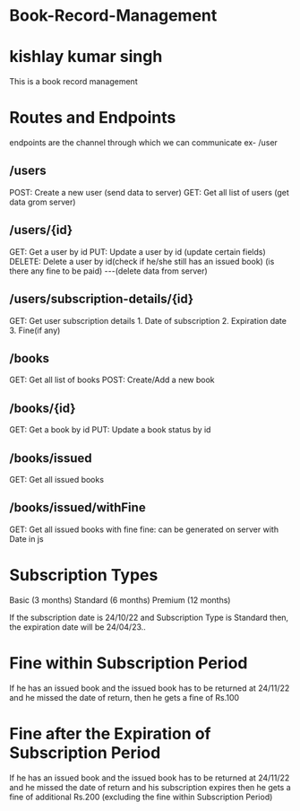 # Book-Record-Management

# kishlay kumar singh

This is a book record management

# Routes and Endpoints

endpoints are the channel through which we can communicate ex- /user

## /users

POST: Create a new user (send data to server)
GET: Get all list of users (get data grom server)

## /users/{id}

GET: Get a user by id
PUT: Update a user by id (update certain fields)
DELETE: Delete a user by id(check if he/she still has an issued book)
(is there any fine to be paid) ---(delete data from server)

## /users/subscription-details/{id}

GET: Get user subscription details 1. Date of subscription 2. Expiration date 3. Fine(if any)

## /books

GET: Get all list of books
POST: Create/Add a new book

## /books/{id}

GET: Get a book by id
PUT: Update a book status by id

## /books/issued

GET: Get all issued books

## /books/issued/withFine

GET: Get all issued books with fine
fine: can be generated on server with Date in js

# Subscription Types

Basic (3 months)
Standard (6 months)
Premium (12 months)

If the subscription date is 24/10/22
and Subscription Type is Standard then,
the expiration date will be 24/04/23..

# Fine within Subscription Period

If he has an issued book and the issued book has to be returned at 24/11/22
and he missed the date of return,
then he gets a fine of Rs.100

# Fine after the Expiration of Subscription Period

If he has an issued book and the issued book has to be returned at 24/11/22
and he missed the date of return and his subscription expires
then he gets a fine of additional Rs.200
(excluding the fine within Subscription Period)

